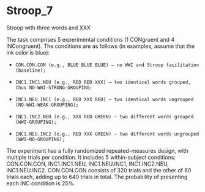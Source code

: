 # Stroop_7
Stroop with three words and XXX

The task comprises 5 experimental conditions (1 CONgruent and 4 INCongruent). The conditions are as follows (in examples, assume that the ink color is blue):
*     CON.CON.CON (e.g., BLUE BLUE BLUE) – no WWI and Stroop facilitation (baseline);
*     INC1.INC1.NEU (e.g., RED RED XXX) – two identical words grouped, thus NO-WWI-STRONG-GROUPING;
*     INC1.NEU.INC1 (e.g., RED XXX RED) – two identical words ungrouped (NO-WWI-WEAK-GROUPING);
*     INC1.INC2.NEU (e.g., XXX RED GREEN) – two different words grouped (WWI-GROUPING);
*     INC1.NEU.INC2 (e.g., RED XXX GREEN) – two different words ungrouped (WWI-NO-GROUPING);

The experiment has a fully randomized repeated-measures design, with multiple trials per condition. It includes 5 within-subject conditions: CON.CON.CON, INC1.INC1.NEU, INC1.NEU.INC1, INC1.INC2.NEU, INC1.NEU.INC2. CON.CON.CON consists of 320 trials and the other of 80 trials each, adding up to 640 trials in total. The probability of presenting each INC condition is 25%.
